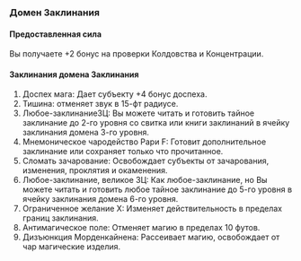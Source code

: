 ### Домен Заклинания
#### Предоставленная сила
Вы получаете +2 бонус на проверки Колдовства и Концентрации.
#### Заклинания домена Заклинания
1. Доспех мага: Дает субъекту +4 бонус доспеха.
2. Тишина: отменяет звук в 15-фт радиусе.
3. Любое-заклинаниеЗЦ: Вы можете читать и готовить тайное заклинание до 2-го уровня со свитка или книги заклинаний в ячейку заклинания домена 3-го уровня.
4. Мнемоническое чародейство Рари F: Готовит дополнительное заклинание или сохраняет только что прочитанное.
5. Сломать зачарование: Освобождает субъекты от зачарования, изменения, проклятия и окаменения.
6. Любое-заклинание, великое ЗЦ: Как любое-заклинание, но Вы можете читать и готовить любое тайное заклинание до 5-го уровня в ячейку заклинания домена 6-го уровня.
7. Ограниченное желание Х: Изменяет действительность в пределах границ заклинания.
8. Антимагическое поле: Отменяет магию в пределах 10 футов.
9. Дизъюнкция Морденкайнена: Рассеивает магию, освобождает от чар магические изделия.